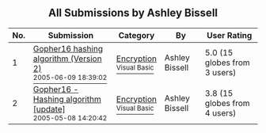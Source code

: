 ﻿<div align="center">

## All Submissions by Ashley Bissell

</div>

No.  | Submission | Category | By   | User Rating
---- | ---------- | -------- | ---- | -----------
1 | [Gopher16 hashing algorithm \(Version 2\)<br /><sup>2005-06-09 18:39:02</sup>](https://github.com/Planet-Source-Code/ashley-bissell-gopher16-hashing-algorithm-version-2__1-61015) | [Encryption<br /><sup>Visual Basic</sup>](../ByCategory/encryption__1-48.md) | Ashley Bissell | 5.0 (15 globes from 3 users)
2 | [Gopher16 \- Hashing algorithm \[update\]<br /><sup>2005-05-08 14:20:42</sup>](https://github.com/Planet-Source-Code/ashley-bissell-gopher16-hashing-algorithm-update__1-60415) | [Encryption<br /><sup>Visual Basic</sup>](../ByCategory/encryption__1-48.md) | Ashley Bissell | 3.8 (15 globes from 4 users)
